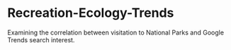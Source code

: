 # Recreation-Ecology-Trends
 Examining the correlation between visitation to National Parks and Google Trends search interest.
